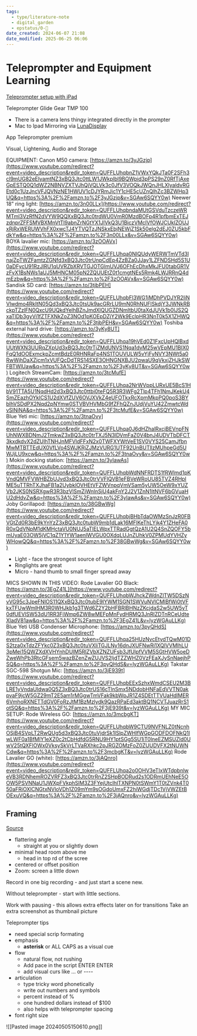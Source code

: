```yaml
---
tags:
  - type/literature-note
  - digital_garden
  - epstatus/0-🌰
date_created: 2024-06-07 21:08
date_modified: 2025-06-25 06:06
---
```

# Teleprompter and Equipment Learning

[Teleprompter setup with iPad](https://www.youtube.com/watch?v=Bozw87PAHtY)

Teleprompter Glide Gear TMP 100
 * There  is a camera lens thingy integrated directly in the prompter
 * Mac to Ipad Mirroring via [LunaDisplay](https://www.youtube.com/redirect?event=video_description&redir_token=QUFFLUhqblpEaUh2a2UtY1FJMlgzb0oyYjVicWszbWIxZ3xBQ3Jtc0tudy1oeGNBYmhReW5aZHRLSmZ1SnJYNFJ3RXRoa0FfbWdiZVYyamFmSGQ3X003TFZHY1A5V3UzOWJ0eG8yMllvODJjdDFZZm1HUldaUXBOWndVcE9qYmxsX3JucnlYLVF6bUdfWGVFZmxFY1JJYWlsQQ&q=https%3A%2F%2Fbit.ly%2Fgetlunadisplay&v=Bozw87PAHtY)

App Teleprompter premium

Visual, Lightening, Audio and Storage

EQUIPMENT: Canon M50 camera: [https://amzn.to/3yJGzjp](https://www.youtube.com/redirect?event=video_description&redir_token=QUFFLUhqbnZ1VWxYQkJTa0F2SFh3cl9mUG82eEIyamtNZ3xBQ3Jtc0ttLW1JWkplbl9BQWpid3pPS29nZ0RfTjAxeGpESTQ0Q1dWZ2NBNVZXTVJhQjVQLVk3c0JfV3VOQkJWQnJHLXlyaldvRGEtd0c1UzJncVFJQVNzNE1HWUV1cDJYRmJic1Y1cHE5cUZnQlhZc3BZWHp3UQ&q=https%3A%2F%2Famzn.to%2F3yJGzjp&v=SGAw6SQYY0w) Neewer 18” ring light: [https://amzn.to/3n00LLx](https://www.youtube.com/redirect?event=video_description&redir_token=QUFFLUhqbndaMUtGSVduTzczeWRMTml3VzRfN2dVYW9QQXxBQ3Jtc0trdWU0VmR0MzdBOFp4R1pfbmExTEJzdnprZFFSMVBXMnVtTl9abnZrNGtYX1JlVkQ3U1BiczVMclVfOWJCUklZOUJxRjRxWERUWVhFX0xwcTJ4YTVQTzJNSkxEbjNEWjZ1Sk50elg2dEJ0ZU5kbFdkYw&q=https%3A%2F%2Famzn.to%2F3n00LLx&v=SGAw6SQYY0w) BOYA lavalier mic: [https://amzn.to/3zOOAVx](https://www.youtube.com/redirect?event=video_description&redir_token=QUFFLUhqa0NIQUdyWERWTmVTd3lnajZpTWZFamtzZGNfd3xBQ3Jtc0trUnpCdEp4ZzBZa0JJay1LZFNDSHd5S1U0aDFycU91RzJlRU1qUVRZbXRVTGJOTGlmUVJ6OFhEcDhxMkJFU0tabGR1VzFvX1BsNWs1aUJ5MHNCM05pN2ZQUUEtZ0t1cmgtNEs5Rmk4LWJRRnQ4dmEzbw&q=https%3A%2F%2Famzn.to%2F3zOOAVx&v=SGAw6SQYY0w) Sandisk SD card: [https://amzn.to/3tjbPEH](https://www.youtube.com/redirect?event=video_description&redir_token=QUFFLUhqbFl3WG1jMDhPVDJYR2liNVlwdmo4RkItN05Qd3xBQ3Jtc0tsUk9acGRrLU9mN0RhNUFlSkdjY3JWNkRBckpTZzlFN0QxcU9UQkdYelhBZnJmdXlQUGZDNmItbU0taXdJUVk1b0lJS2QxaTlDb3gyVi1fZTFXNkZoZ3NOd1pKOEpDZjY2Wk9EclpHR3NnT0k5X1ZHWQ&q=https%3A%2F%2Famzn.to%2F3tjbPEH&v=SGAw6SQYY0w) Toshiba external hard drive: [https://amzn.to/3yKy8UT](https://www.youtube.com/redirect?event=video_description&redir_token=QUFFLUhqa19hVEd0Z1FxcUpHQlBxdUUtWXN3UURqZXpUd3xBQ3Jtc0trTjZMdUNVS1Nqa1dvM25wVEpMU1BIX0FqQ1dOOExmckpZcmtBdzE0RHNRaFp4NS1TOUVULW5vYjFyNVY3NWt5a0RwWjhDaXZjcm1xVUFQcDdTRS14SXE3OHNGNXBJU2pwaU9qVkxjZHJkSWFBTWlUaw&q=https%3A%2F%2Famzn.to%2F3yKy8UT&v=SGAw6SQYY0w) Logitech StreamCam: [https://amzn.to/3tcMufE](https://www.youtube.com/redirect?event=video_description&redir_token=QUFFLUhqa2NrWVppLURxUE5BcS1HbV91TTA5U1NqdHd2d3xBQ3Jtc0ttbi0teFQ5R3R3WFg2Tlp4TFh1NmJKekU4SmZEazhOYklCS1U2dXVfZUV6OVJXVkZ4eUFOTkxRcXpmMkpPQ0poS3BYblhVSDdPX2Nqd2pNYmw0STVBVHVMbG9fZFhQZnJUdjVuYU42ZmwtcWdvSlNiNA&q=https%3A%2F%2Famzn.to%2F3tcMufE&v=SGAw6SQYY0w) Blue Yeti mic: [https://amzn.to/3tnaOvy](https://www.youtube.com/redirect?event=video_description&redir_token=QUFFLUhqa0J6dHZhalRxcjBEVnpFNUhNWXBDNmJ2TmkwZ3xBQ3Jtc0trTXJ5N3lDVmFaZ0V4bnJ4UDVTbDFCT3kxdkdvX2dZUlhTNHJnMFVldFFxN2x0TWFXYWtVeE1SV0VYS25CamJfbnMwMTBTTEdUX0VfLVo4SWJKRjZJMzVURG1UTF92UnBUTllzMUhpeGd5UWJjLU9xcw&q=https%3A%2F%2Famzn.to%2F3tnaOvy&v=SGAw6SQYY0w) Mokin docking station: [https://amzn.to/3yIawAs](https://www.youtube.com/redirect?event=video_description&redir_token=QUFFLUhqbWdNNFRDTS1fRWlmd1pKVndQMVFVWHBZbUJvd3xBQ3Jtc0trVVFlQVB1eFBVeWRoUU85TVZ4RHplME5uTTRhTXJhaFB1a2UybklOVHEtVFZWVnpqVmVSam5yUW5OeW9xYUZVb2JKS0NSRXgwR3R3bzVlSmZjWnlnSjU4akFnY2J2V1ZnN1ItNVF6bGVuaHU2dHdvZw&q=https%3A%2F%2Famzn.to%2F3yIawAs&v=SGAw6SQYY0w) Joby Gorillapod: [https://amzn.to/38GBwWg](https://www.youtube.com/redirect?event=video_description&redir_token=QUFFLUhqbjBHbTdaOWMzSnJzR0FBVGtZd0R3bE9kYnYzZ3xBQ3Jtc0tubW9mb1dLak16MFlKeThLYjk4Y1ZHeFA0R0xQdVNpM1dKMHctaVU0NUJ5aTlELWpxTTRadGgtQzA1U2Q4SnZQOFY5bmUyaE03OW5jVC1qZ1Y1YW1aenlWVGU0OXdqLUJnZUhkV0ZPMUdYVHZyWHowQQ&q=https%3A%2F%2Famzn.to%2F38GBwWg&v=SGAw6SQYY0w)

* Light - face the strongest source of light
* Ringlights are great
* Micro - hand thumb to small finger spread away

MICS SHOWN IN THIS VIDEO: Rode Lavalier GO Black: [https://amzn.to/3EgZ41L](https://www.youtube.com/redirect?event=video_description&redir_token=QUFFLUhqbWJhckZWdnZlTW5DSzNvVG95c3JpeFNlOS11QXxBQ3Jtc0tubE9IYWM1SGN1SWVuNVlCMlBfWi0tVFkxTFUwWmlHM3R0WHJkb1g3TWd6Z2Y2bHFBRlBHNzZKcjdaS2w5UW5yT0dfUEVlSW53dU1RR3FjWmp6ZW8wMEFpMnFydHRMQ3JnRlZDTnRCeUdteXladV81aw&q=https%3A%2F%2Famzn.to%2F3EgZ41L&v=lyzWGAuLLKg) Blue Yeti USB Condenser Microphone: [https://amzn.to/3pyQHdS](https://www.youtube.com/redirect?event=video_description&redir_token=QUFFLUhqa25HUzNvcEtydTQwM01DS2tza0xTdzZFYkc0Z3xBQ3Jtc0tuVXliTGJLNy16dnJXUFNwRi1XQlVVMlhLU3pMei15QWZXdXVHYnhDUlM5RlZVbXZNZUFsb3JfUlpfVVM5SGtHVW5oeDZweWhPb3RtcGFsem5wazBZenZwZUJVS2ljdTZZWHZ0VzFEaXJySnNaejhPSQ&q=https%3A%2F%2Famzn.to%2F3pyQHdS&v=lyzWGAuLLKg) Takstar SGC-598 Shotgun Mic: [https://amzn.to/3jE939t](https://www.youtube.com/redirect?event=video_description&redir_token=QUFFLUhqbEExSzhxWmdCSEU2M3BLRE1yVndaUldwa0Q5Z3xBQ3Jtc0trUS16cTlnSmx5NDdobHNFaEdVVTN0akpvaF9jcW5GZ29mT2E5am1rMGgwTmVFak9kbWpJR1Z4SDEtTTVUaHdlMER6VmhoRXNETTdGV0FoRzJtM1BzMzlydk9QazRPaEd3aktBQ1NCVTJuazRrS1otSQ&q=https%3A%2F%2Famzn.to%2F3jE939t&v=lyzWGAuLLKg) MY MIC SETUP: Rode Wireless GO: [https://amzn.to/3mcbgKT](https://www.youtube.com/redirect?event=video_description&redir_token=QUFFLUhqbW9CTU9NVFNLZ0tNcnhOSjB4SVpLT2RwQUg5d3xBQ3Jtc0tuVjdrSk1lSlpZWHlfWGpGODFDOFNkQ1lwLWF0a1BfMlY1eXZ0c2tCbHdfdG5RNU9HY1ptSGg5SU1iT0lneEZMSUZld0UwV25tQXFlOWx0VksySkVrLTVaRXhkc2pJRGZOMzFoZ0ZUUDVFX2tNUWNCdw&q=https%3A%2F%2Famzn.to%2F3mcbgKT&v=lyzWGAuLLKg) Rode Lavalier GO (white): [https://amzn.to/3jAQnro](https://www.youtube.com/redirect?event=video_description&redir_token=QUFFLUhqa2o0OHV3eTIxWTdpbnlweVB3RDNhemROZVRFZ3xBQ3Jtc0trRnZ2SHpBODRud2s1ODRmUEhNeE5OOW5PSVNNaU1JWXpFVkphSlM3Z3FYejUtclhlTXNPN0tSWmY1T0tZVnk4T050aFRiOXlCNGtxNVloVDh1Z09mYm9sOGdoUmxFZ2hiWGdjTDc1VjVWZEtBOExuVQ&q=https%3A%2F%2Famzn.to%2F3jAQnro&v=lyzWGAuLLKg)

## Framing

[Source](https://www.youtube.com/watch?v=aFdu6n2gHuY&list=PLkKYTfBf8C2NF4sHJGTfYwkQegJY3kYn7&index=5)

+ flattering angle
	+ straight at you or slightly down
+ minimal head room above me
	+ head in top rd of the scree
+ centered or offset position
+ Zoom: screen a little down

Record in one big recording - and just start a scene new.

Without teleprompter - start with little sections.

Work with pausing - this allows extra effects later on for transitions
Take an extra screenshot as thumbnail picture

Teleprompter tips
* need special scrip formating
* emphasis
	* **asterisk** or ALL CAPS as a visual cue
* flow
	* natural flow, not rushing
	* Add pace in the script ENTER ENTER
	* add visual curs like ... or ----
* articulation
	* type tricky word phonetically
	* write out numbers and symbols
	* percent instead of % 
	* one hundred dollars instead of $100
	* also helps with teleprompter spacing
* font right size

![[Pasted image 20240505150610.png]]